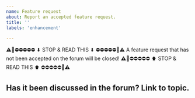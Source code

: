 ```yaml
---
name: Feature request
about: Report an accepted feature request.
title: ''
labels: 'enhancement'

---
```


⚠🚨⛔⛔⛔⛔⛔ ⬇ STOP & READ THIS ⬇ ⛔⛔⛔⛔⛔🚨⚠
A feature request that has not been accepted on the forum will be closed!
⚠🚨⛔⛔⛔⛔⛔ ⬆ STOP & READ THIS ⬆ ⛔⛔⛔⛔⛔🚨⚠

<!--
  Please search open issues first - many features have already been requested!
-->

## Has it been discussed in the forum? Link to topic.
<!--
  Feature requests must be discussed and accepted in the forum first. https://discourse.joplinapp.org
  Please provide a link to the topic.
  Feature requests without a link to the discussion/topic on the forum will be closed.
-->
